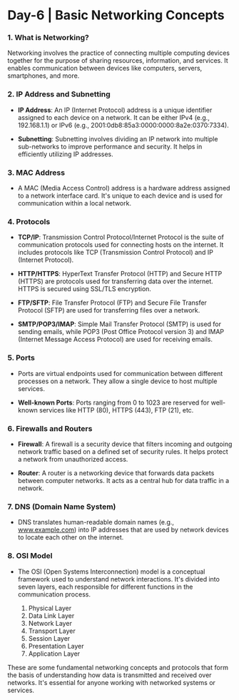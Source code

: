 # Day-6 | Basic Networking Concepts


### 1. **What is Networking?**

Networking involves the practice of connecting multiple computing devices together for the purpose of sharing resources, information, and services. It enables communication between devices like computers, servers, smartphones, and more.

### 2. **IP Address and Subnetting**

- **IP Address**: An IP (Internet Protocol) address is a unique identifier assigned to each device on a network. It can be either IPv4 (e.g., 192.168.1.1) or IPv6 (e.g., 2001:0db8:85a3:0000:0000:8a2e:0370:7334).

- **Subnetting**: Subnetting involves dividing an IP network into multiple sub-networks to improve performance and security. It helps in efficiently utilizing IP addresses.

### 3. **MAC Address**

- A MAC (Media Access Control) address is a hardware address assigned to a network interface card. It's unique to each device and is used for communication within a local network.

### 4. **Protocols**

- **TCP/IP**: Transmission Control Protocol/Internet Protocol is the suite of communication protocols used for connecting hosts on the internet. It includes protocols like TCP (Transmission Control Protocol) and IP (Internet Protocol).

- **HTTP/HTTPS**: HyperText Transfer Protocol (HTTP) and Secure HTTP (HTTPS) are protocols used for transferring data over the internet. HTTPS is secured using SSL/TLS encryption.

- **FTP/SFTP**: File Transfer Protocol (FTP) and Secure File Transfer Protocol (SFTP) are used for transferring files over a network.

- **SMTP/POP3/IMAP**: Simple Mail Transfer Protocol (SMTP) is used for sending emails, while POP3 (Post Office Protocol version 3) and IMAP (Internet Message Access Protocol) are used for receiving emails.

### 5. **Ports**

- Ports are virtual endpoints used for communication between different processes on a network. They allow a single device to host multiple services.

- **Well-known Ports**: Ports ranging from 0 to 1023 are reserved for well-known services like HTTP (80), HTTPS (443), FTP (21), etc.

### 6. **Firewalls and Routers**

- **Firewall**: A firewall is a security device that filters incoming and outgoing network traffic based on a defined set of security rules. It helps protect a network from unauthorized access.

- **Router**: A router is a networking device that forwards data packets between computer networks. It acts as a central hub for data traffic in a network.

### 7. **DNS (Domain Name System)**

- DNS translates human-readable domain names (e.g., www.example.com) into IP addresses that are used by network devices to locate each other on the internet.

### 8. **OSI Model**

- The OSI (Open Systems Interconnection) model is a conceptual framework used to understand network interactions. It's divided into seven layers, each responsible for different functions in the communication process.

   1. Physical Layer
   2. Data Link Layer
   3. Network Layer
   4. Transport Layer
   5. Session Layer
   6. Presentation Layer
   7. Application Layer

These are some fundamental networking concepts and protocols that form the basis of understanding how data is transmitted and received over networks. It's essential for anyone working with networked systems or services.
